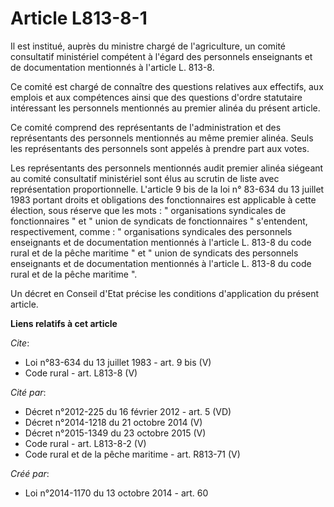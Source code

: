 # Article L813-8-1

Il est institué, auprès du ministre chargé de l'agriculture, un comité consultatif ministériel compétent à l'égard des
personnels enseignants et de documentation mentionnés à l'article L. 813-8.

Ce comité est chargé de connaître des questions relatives aux effectifs, aux emplois et aux compétences ainsi que des
questions d'ordre statutaire intéressant les personnels mentionnés au premier alinéa du présent article. 

Ce comité comprend des représentants de l'administration et des représentants des personnels mentionnés au même premier
alinéa. Seuls les représentants des personnels sont appelés à prendre part aux votes. 

Les représentants des personnels mentionnés audit premier alinéa siégeant au comité consultatif ministériel sont élus au
scrutin de liste avec représentation proportionnelle. L'article 9 bis de la loi n° 83-634 du 13 juillet 1983 portant droits
et obligations des fonctionnaires est applicable à cette élection, sous réserve que les mots : " organisations syndicales de
fonctionnaires " et " union de syndicats de fonctionnaires " s'entendent, respectivement, comme : " organisations syndicales
des personnels enseignants et de documentation mentionnés à l'article L. 813-8 du code rural et de la pêche maritime " et "
union de syndicats des personnels enseignants et de documentation mentionnés à l'article L. 813-8 du code rural et de la
pêche maritime ". 

Un décret en Conseil d'Etat précise les conditions d'application du présent article.

**Liens relatifs à cet article**

_Cite_:

  - Loi n°83-634 du 13 juillet 1983 - art. 9 bis (V)
  - Code rural - art. L813-8 (V)

_Cité par_:

  - Décret n°2012-225 du 16 février 2012 - art. 5 (VD)
  - Décret n°2014-1218 du 21 octobre 2014 (V)
  - Décret n°2015-1349 du 23 octobre 2015 (V)
  - Code rural - art. L813-8-2 (V)
  - Code rural et de la pêche maritime - art. R813-71 (V)

_Créé par_:

  - Loi n°2014-1170 du 13 octobre 2014 - art. 60
